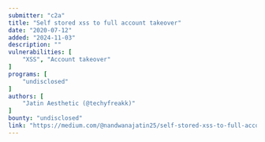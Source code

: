 ```yaml
---
submitter: "c2a"
title: "Self stored xss to full account takeover"
date: "2020-07-12"
added: "2024-11-03"
description: ""
vulnerabilities: [
    "XSS", "Account takeover"
]
programs: [
    "undisclosed"
]
authors: [
    "Jatin Aesthetic (@techyfreakk)"
]
bounty: "undisclosed"
link: "https://medium.com/@nandwanajatin25/self-stored-xss-to-full-account-takeover-fe8e71471795"
---
```




